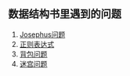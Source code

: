 ## 数据结构书里遇到的问题
1. [Josephus问题](josephus问题/josephus问题.md)
2. [正则表达式](python的正则表达式/python的正则表达式.md)
3. [背包问题](背包问题/背包问题.md)
4. [迷宫问题](迷宫问题/迷宫问题.md)